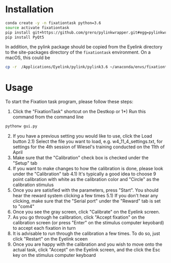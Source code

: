 # Installation

```sh
conda create -y -n fixationtask python=3.6
source activate fixationtask
pip install git+https://github.com/grero/pylinkwrapper.git#egg=pylinkwrapper
pip install PyQt5
```

In addition, the pylink package should be copied from the Eyelink directory to the site-packages directory of the `fixationtask` environment.
On a macOS, this could be

```sh
cp -r  /Applications/Eyelink/pylink/pylink3.6 ~/anaconda/envs/fixationtask/lib/python3.6/site-packages/pylink
```

# Usage

To start the Fixation task program, please follow these steps:

1) Click the "FixationTask" shortcut on the Destkop
 or
1\*) Run this command from the command line

```sh
pythonw gui.py
```  

2) If you have a previous setting you would like to use, click the Load button
2.1) Select the file you want to load, e.g. w4_11_4_settings.txt, for settings for the 4th session of Wiesel's training conducted on the 11th of April
3) Make sure that the "Calibration" check box is checked under the "Setup" tab
4) If you want to make changes to how the calibration is done, please look under the "Calibration" tab
4.1) It's typically a good idea to choose 9 point calibration with white as the calibration color and "Circle"
     as the calibration stimulus
5) Once you are satisfied with the parameters, press "Start". You should hear the reward system clicking a few times
5.1) If you don't hear any clicking, make sure that the "Serial port" under the "Reward" tab is set to "com4"
6) Once you see the gray screen, click "Calibrate" on the Eyelink screen.
7) As you go through he calibration, click "Accept fixation" on the calibration screen (or press "Enter" on the stimulus computer keyobard) to accept each fixation in turn
8) It is advisable to run through the calibration a few times. To do so, just click "Restart" on the Eyelink sceen
9) Once you are happy with the calibration and you wish to move onto the actual task, click "Accept" on the Eyelink
   screen, and the click the Esc key on the stimulus computer keyboard
